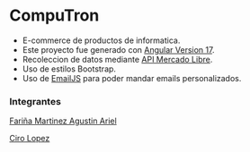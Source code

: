 # CompuTron
- E-commerce de productos de informatica.
- Este proyecto fue generado con [Angular Version 17](https://github.com/angular/angular-cli).
- Recoleccion de datos mediante [API Mercado Libre](https://developers.mercadolibre.com.ar/es_ar/guia-para-producto).
- Uso de estilos Bootstrap.
- Uso de [EmailJS](https://www.emailjs.com/) para poder mandar emails personalizados.

### Integrantes
[Fariña Martinez Agustin Ariel](https://www.linkedin.com/in/agustin-farinia/)

[Ciro Lopez](https://www.linkedin.com/in/cirolopez2001/)
